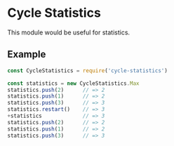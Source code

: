 # Cycle Statistics
This module would be useful for statistics.

## Example

```js
const CycleStatistics = require('cycle-statistics')

const statistics = new CycleStatistics.Max
statistics.push(2)      // => 2
statistics.push(1)      // => 2
statistics.push(3)      // => 3
statistics.restart()    // => 3
+statistics             // => 3
statistics.push(2)      // => 2
statistics.push(1)      // => 2
statistics.push(3)      // => 3
```
